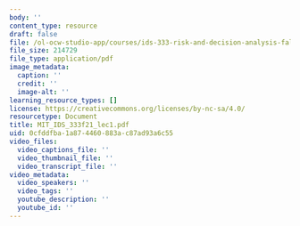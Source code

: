 ```yaml
---
body: ''
content_type: resource
draft: false
file: /ol-ocw-studio-app/courses/ids-333-risk-and-decision-analysis-fall-2021/mit_ids_333f21_lec1nv2.pdf
file_size: 214729
file_type: application/pdf
image_metadata:
  caption: ''
  credit: ''
  image-alt: ''
learning_resource_types: []
license: https://creativecommons.org/licenses/by-nc-sa/4.0/
resourcetype: Document
title: MIT_IDS_333f21_lec1.pdf
uid: 0cfddfba-1a87-4460-883a-c87ad93a6c55
video_files:
  video_captions_file: ''
  video_thumbnail_file: ''
  video_transcript_file: ''
video_metadata:
  video_speakers: ''
  video_tags: ''
  youtube_description: ''
  youtube_id: ''
---
```

